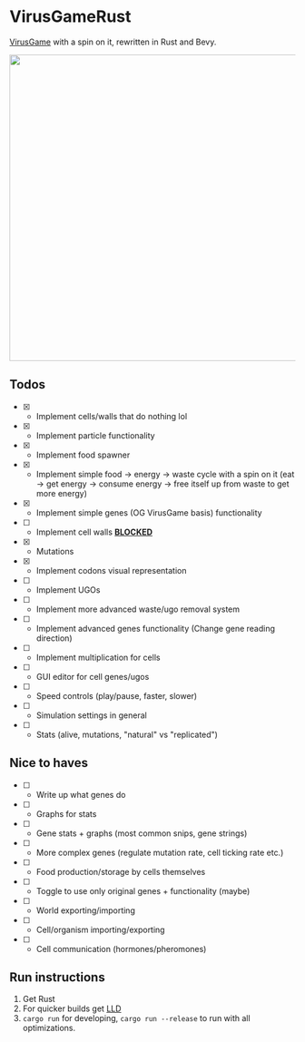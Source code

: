 # VirusGameRust
[VirusGame](https://github.com/carykh/VirusGame/) with a spin on it, rewritten in Rust and Bevy.

<img src="https://user-images.githubusercontent.com/11985242/175776480-ff635e2d-1c76-466f-9226-ea89f5a03cb3.png" width="612" height="540">

## Todos

- [x] - Implement cells/walls that do nothing lol
- [x] - Implement particle functionality
- [x] - Implement food spawner
- [x] - Implement simple food -> energy -> waste cycle with a spin on it (eat -> get energy -> consume energy -> free itself up from waste to get more energy)
- [x] - Implement simple genes (OG VirusGame basis) functionality
- [ ] - Implement cell walls [**BLOCKED**](https://github.com/bevyengine/bevy/issues/5081)
- [X] - Mutations
- [X] - Implement codons visual representation
- [ ] - Implement UGOs
- [ ] - Implement more advanced waste/ugo removal system
- [ ] - Implement advanced genes functionality (Change gene reading direction)
- [ ] - Implement multiplication for cells
- [ ] - GUI editor for cell genes/ugos
- [ ] - Speed controls (play/pause, faster, slower)
- [ ] - Simulation settings in general
- [ ] - Stats (alive, mutations, "natural" vs "replicated")

## Nice to haves

- [ ] - Write up what genes do
- [ ] - Graphs for stats
- [ ] - Gene stats + graphs (most common snips, gene strings)
- [ ] - More complex genes (regulate mutation rate, cell ticking rate etc.)
- [ ] - Food production/storage by cells themselves
- [ ] - Toggle to use only original genes + functionality (maybe)
- [ ] - World exporting/importing
- [ ] - Cell/organism importing/exporting
- [ ] - Cell communication (hormones/pheromones)



## Run instructions
1. Get Rust
2. For quicker builds get [LLD](https://github.com/carykh/VirusGame/)
3. `cargo run` for developing, `cargo run --release` to run with all optimizations.